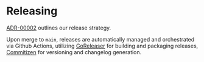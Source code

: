 # Releasing

[ADR-00002](../decisions/00007_releases.md) outlines our release strategy.

Upon merge to `main`, releases are automatically managed and orchestrated via Github Actions, utilizing [GoReleaser](https://goreleaser.com/) for building and packaging releases, [Commitizen](https://commitizen-tools.github.io/commitizen/) for versioning and changelog generation.
